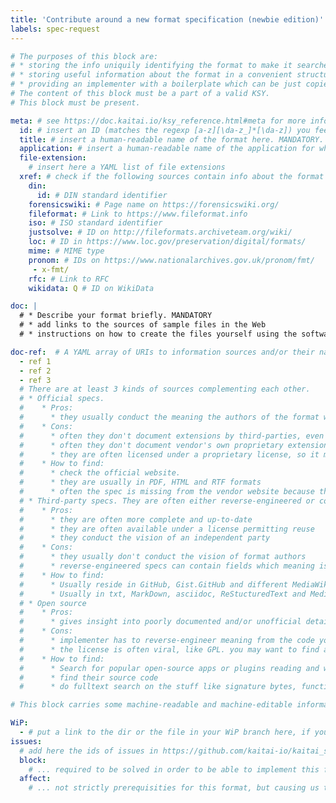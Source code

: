 ```yaml
---
title: 'Contribute around a new format specification (newbie edition)'
labels: spec-request
---
```

<!--
Wanna 
* ... find collaborators to work on the format?
* ... inform the world that you have started working on the spec for a format to avoid your effort being wasted?
* ... discuss implementation details?
* ... just dump info useful for implementing the spec?

Then this template is for you.

Since for every format we deal with the same info and since it is beneficial for both human and bot (one is planned!) readers to have the info encoded into a messages with the same schema, we have designed the format for this kind of issues. Please, follow it.

A request for a format specification consists of some YAML blocks followed by a free-form text description. Each YAML block has own purpose, its purpose is described in the comment within that block. 

We expect you to:
* fill in all the fields you can and want to fill in;
* delete all the unfilled fields;
* delete all the comments (both YAML and HTML) from this template (including this one!).
* make sure that YAML blocks contain well-formed YAML;
* make sure that blocks contents do not violate their schemas;
* make sure that all the fields marked as MANDATORY are filled in.

-->
```yaml
# The purposes of this block are:
# * storing the info uniquily identifying the format to make it searcheable;
# * storing useful information about the format in a convenient structured way;
# * providing an implementer with a boilerplate which can be just copied into a KSY file;
# The content of this block must be a part of a valid KSY.
# This block must be present.

meta: # see https://doc.kaitai.io/ksy_reference.html#meta for more info
  id: # insert an ID (matches the regexp [a-z][\da-z_]*[\da-z]) you feel right to assign to the format here. KS currently has no namespaces, so the id MUST be unique within all the repo and you should be sure there will be no collisions. If in doubt, add a prefix of an app name. MANDATORY.
  title: # insert a human-readable name of the format here. MANDATORY.
  application: # insert a human-readable name of the application for which this format is native here. If it is native for several applications, choose the ones you feel the most affiliated with the format. If the format is a widespread one, like PNG or WAV, just remove this field.
  file-extension:
    # insert here a YAML list of file extensions
  xref: # check if the following sources contain info about the format you request. See https://doc.kaitai.io/user_guide.html#meta-xref for more info
    din:
      id: # DIN standard identifier
    forensicswiki: # Page name on https://forensicswiki.org/
    fileformat: # Link to https://www.fileformat.info
    iso: # ISO standard identifier
    justsolve: # ID on http://fileformats.archiveteam.org/wiki/
    loc: # ID in https://www.loc.gov/preservation/digital/formats/
    mime: # MIME type
    pronom: # IDs on https://www.nationalarchives.gov.uk/pronom/fmt/
     - x-fmt/
    rfc: # Link to RFC
    wikidata: Q # ID on WikiData

doc: |
  # * Describe your format briefly. MANDATORY
  # * add links to the sources of sample files in the Web
  # * instructions on how to create the files yourself using the software typical to the platform (s. a. LVM2 for Linux for lvm2 header or explorer.exe for Windows for *.bfc files)

doc-ref:  # A YAML array of URIs to information sources and/or their names goes here. MANDATORY. See https://doc.kaitai.io/ksy_reference.html#doc-ref for more info on sources which are not just an URI
  - ref 1
  - ref 2
  - ref 3
  # There are at least 3 kinds of sources complementing each other.
  # * Official specs.
  #    * Pros:
  #      * they usually conduct the meaning the authors of the format wanted to conduct. This can contain insights and details that cannot be reverse-engineered.
  #    * Cons:
  #      * often they don't document extensions by third-parties, even de-facto standards, met in the wild
  #      * often they don't document vendor's own proprietary extensions
  #      * they are often licensed under a proprietary license, so it may be illegal to quote (and modify the quotes) them extensively into `doc` (which is desireable).
  #    * How to find:
  #      * check the official website.
  #      * they are usually in PDF, HTML and RTF formats
  #      * often the spec is missing from the vendor website because the format is no longer relevant and/or is deprecated. Google dork filetype:pdf with a quote from the spec may be useful to find copies on websites of third-parties. web.archive.org is also extremily useful.
  # * Third-party specs. They are often either reverse-engineered or combined from info of other people specs.
  #    * Pros:
  #      * they are often more complete and up-to-date
  #      * they are often available under a license permitting reuse
  #      * they conduct the vision of an independent party
  #    * Cons:
  #      * they usually don't conduct the vision of format authors
  #      * reverse-engineered specs can contain fields which meaning is either unknown or misunderstood
  #    * How to find:
  #      * Usually reside in GitHub, Gist.GitHub and different MediaWiki websites.
  #      * Usually in txt, MarkDown, asciidoc, ReStucturedText and MediaWiki formats.
  # * Open source
  #    * Pros:
  #      * gives insight into poorly documented and/or unofficial details.
  #    * Cons:
  #      * implementer has to reverse-engineer meaning from the code yourself
  #      * the license is often viral, like GPL. you may want to find an impl withna permissive license.
  #    * How to find:
  #      * Search for popular open-source apps or plugins reading and writing this format.
  #      * find their source code
  #      * do fulltext search on the stuff like signature bytes, functions reading files and enums names.
```

```yaml
# This block carries some machine-readable and machine-editable information which is not meant to be a part of the spec itself, but should be definitely useful, especially if it is precessed by a bot automatically. None of this is mandatory, you can delete this block entirely, if you have nothing to put into it.

WiP:
  - # put a link to the dir or the file in your WiP branch here, if you have started working on the format.
issues:
  # add here the ids of issues in https://github.com/kaitai-io/kaitai_struct which are ...
  block:
    # ... required to be solved in order to be able to implement this format;
  affect:
    # ... not strictly prerequisities for this format, but causing us to use nasty workarounds
```

<!--
Insert your free-form description if you feel it is necessary here.
-->

